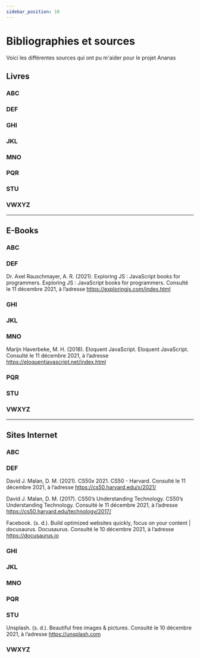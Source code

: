 ```yaml
---
sidebar_position: 10
---
```


# Bibliographies et sources

Voici les différentes sources qui ont pu m'aider pour le projet Ananas

## Livres

### ABC

### DEF


### GHI

### JKL

### MNO



### PQR

### STU

### VWXYZ

------

## E-Books

### ABC

### DEF

Dr. Axel Rauschmayer, A. R. (2021). Exploring JS : JavaScript books for programmers. Exploring JS : JavaScript books for programmers. Consulté le 11 décembre 2021, à l’adresse https://exploringjs.com/index.html

### GHI

### JKL

### MNO

Marijn Haverbeke, M. H. (2018). Eloquent JavaScript. Eloquent JavaScript. Consulté le 11 décembre 2021, à l’adresse https://eloquentjavascript.net/index.html

### PQR

### STU

### VWXYZ

------

## Sites Internet

### ABC

### DEF

David J. Malan, D. M. (2021). CS50x 2021. CS50 - Harvard. Consulté le 11 décembre 2021, à l’adresse https://cs50.harvard.edu/x/2021/

David J. Malan, D. M. (2017). CS50’s Understanding Technology. CS50’s Understanding Technology. Consulté le 11 décembre 2021, à l’adresse https://cs50.harvard.edu/technology/2017/

Facebook. (s. d.). Build optimized websites quickly, focus on your content | docusaurus. Docusaurus. Consulté le 10 décembre 2021, à l’adresse https://docusaurus.io

### GHI

### JKL

### MNO

### PQR

### STU

Unsplash. (s. d.). Beautiful free images & pictures. Consulté le 10 décembre 2021, à l’adresse https://unsplash.com

### VWXYZ
